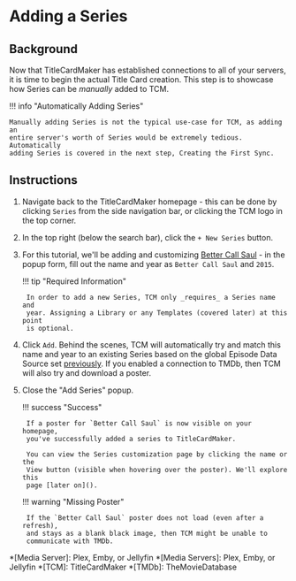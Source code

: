 # Adding a Series
## Background

Now that TitleCardMaker has established connections to all of your servers, it
is time to begin the actual Title Card creation. This step is to showcase how
Series can be _manually_ added to TCM. 

!!! info "Automatically Adding Series"

    Manually adding Series is not the typical use-case for TCM, as adding an
    entire server's worth of Series would be extremely tedious. Automatically
    adding Series is covered in the next step, Creating the First Sync.

## Instructions

1. Navigate back to the TitleCardMaker homepage - this can be done by clicking
`Series` from the side navigation bar, or clicking the TCM logo in the top
corner.
2. In the top right (below the search bar), click the `+ New Series` button.
3. For this tutorial, we'll be adding and customizing
[Better Call Saul](https://www.themoviedb.org/tv/60059-better-call-saul) - in
the popup form, fill out the name and year as `Better Call Saul` and `2015`.

    !!! tip "Required Information"

        In order to add a new Series, TCM only _requires_ a Series name and
        year. Assigning a Library or any Templates (covered later) at this point
        is optional.

4. Click `Add`. Behind the scenes, TCM will automatically try and match this
name and year to an existing Series based on the global Episode Data Source set
[previously](./settings.md). If you enabled a connection to TMDb, then TCM will
also try and download a poster.
5. Close the "Add Series" popup.

    !!! success "Success"

        If a poster for `Better Call Saul` is now visible on your homepage,
        you've successfully added a series to TitleCardMaker.

        You can view the Series customization page by clicking the name or the
        View button (visible when hovering over the poster). We'll explore this
        page [later on]().

    !!! warning "Missing Poster"

        If the `Better Call Saul` poster does not load (even after a refresh),
        and stays as a blank black image, then TCM might be unable to
        communicate with TMDb.

*[Media Server]: Plex, Emby, or Jellyfin
*[Media Servers]: Plex, Emby, or Jellyfin
*[TCM]: TitleCardMaker
*[TMDb]: TheMovieDatabase